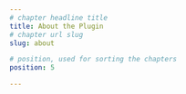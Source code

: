```yaml
---
# chapter headline title
title: About the Plugin
# chapter url slug
slug: about

# position, used for sorting the chapters
position: 5	

---
```


